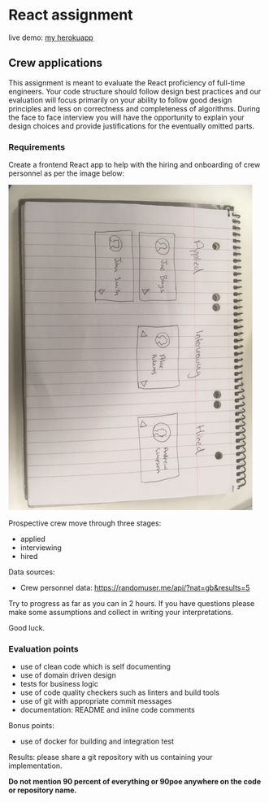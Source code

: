 # React assignment

live demo: [my herokuapp](https://frozen-river-93186.herokuapp.com/ckl/)

## Crew applications

This assignment is meant to evaluate the React proficiency of full-time engineers.
Your code structure should follow design best practices and our evaluation will focus primarily on your ability to follow good design principles and less on correctness and completeness of algorithms. During the face to face interview you will have the opportunity to explain your design choices and provide justifications for the eventually omitted parts.

### Requirements

Create a frontend React app to help with the hiring and onboarding of crew personnel as per the image below:

![Sketch of crew applications app](./docs/app-sketch.jpg "Sketch of crew applications app")

Prospective crew move through three stages:

- applied
- interviewing
- hired

Data sources:

- Crew personnel data: https://randomuser.me/api/?nat=gb&results=5

Try to progress as far as you can in 2 hours. If you have questions please make some assumptions and collect in writing your interpretations.

Good luck.

### Evaluation points

- use of clean code which is self documenting
- use of domain driven design
- tests for business logic
- use of code quality checkers such as linters and build tools
- use of git with appropriate commit messages
- documentation: README and inline code comments

Bonus points:

- use of docker for building and integration test

Results: please share a git repository with us containing your implementation.

**Do not mention 90 percent of everything or 90poe anywhere on the code or repository name.**
